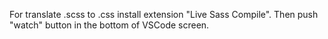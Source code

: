For translate .scss to .css install extension "Live Sass Compile". Then push "watch" button in the bottom of VSCode screen.